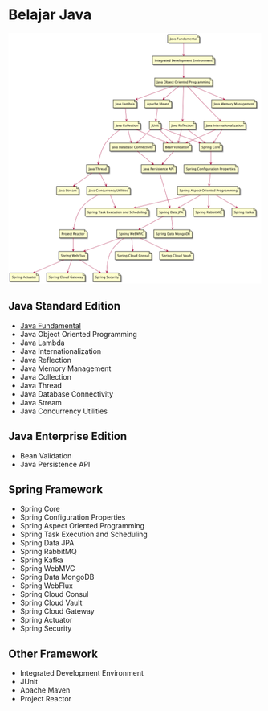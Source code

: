 # Belajar Java

![Learning Path Belajar Java](diagram/java-learning-path.png)

## Java Standard Edition
- [Java Fundamental](materi/java-fundamental/README.md)
- Java Object Oriented Programming
- Java Lambda
- Java Internationalization
- Java Reflection
- Java Memory Management
- Java Collection
- Java Thread
- Java Database Connectivity
- Java Stream
- Java Concurrency Utilities

## Java Enterprise Edition
- Bean Validation
- Java Persistence API

## Spring Framework
- Spring Core
- Spring Configuration Properties
- Spring Aspect Oriented Programming
- Spring Task Execution and Scheduling
- Spring Data JPA
- Spring RabbitMQ
- Spring Kafka
- Spring WebMVC
- Spring Data MongoDB
- Spring WebFlux
- Spring Cloud Consul
- Spring Cloud Vault
- Spring Cloud Gateway
- Spring Actuator
- Spring Security

## Other Framework
- Integrated Development Environment 
- JUnit
- Apache Maven
- Project Reactor
